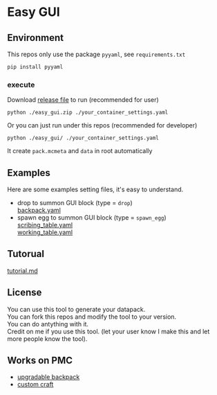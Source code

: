 # Easy GUI

## Environment
This repos only use the package `pyyaml`, see `requirements.txt`
```bat
pip install pyyaml
```
### execute
Download [release file](https://github.com/paul90317/Minecraft-Easy-GUI/releases) to run (recommended for user)
```
python ./easy_gui.zip ./your_container_settings.yaml
```
Or you can just run under this repos (recommended for developer)
```
python ./easy_gui/ ./your_container_settings.yaml
```
It create `pack.mcmeta` and `data` in root automatically
## Examples
Here are some examples setting files, it's easy to understand.
* drop to summon GUI block (type = `drop`)  
[backpack.yaml](/example/backpack.yaml)  
* spawn egg to summon GUI block (type = `spawn_egg`)  
[scribing_table.yaml](/example/scribing_table.yaml)  
[working_table.yaml](/example/working_table.yaml)  
## Tutorual
[tutorial.md](/tutorial.md)
## License
You can use this tool to generate your datapack.  
You can fork this repos and modify the tool to your version.  
You can do antything with it.  
Credit on me if you use this tool. (let your user know I make this and let more people know the tool).

## Works on PMC
* [upgradable backpack](https://www.planetminecraft.com/data-pack/backpack-1-18-2/)
* [custom craft](https://www.planetminecraft.com/data-pack/better-anvil/)